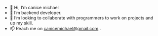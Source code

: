 - 👋 Hi, I’m canice michael
- 👀 I’m backend developer.
- 💞️ I’m looking to collaborate with programmers to work on projects and up my skill.
- 📫 Reach me on canicemichael@gmail.com..

<!---
canicemichael/canicemichael is a ✨ special ✨ repository because its `README.md` (this file) appears on your GitHub profile.
You can click the Preview link to take a look at your changes.
--->
